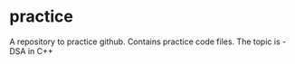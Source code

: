 # practice
A repository to practice github. Contains practice code files. The topic is - DSA in C++
